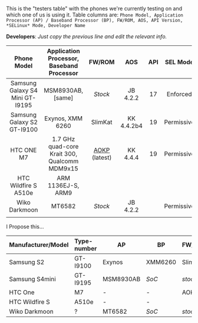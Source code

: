 This is the "testers table" with the phones we're currently testing on and which one of us is using it. Table columns are: `Phone Model, Application Processor (AP) / Baseband Processor (BP), FW/ROM, AOS, API Version, *SELinux* Mode, Developer Name`

**Developers**: *Just copy the previous line and edit the relevant info.*

|           Phone Model           |   Application Processor, Baseband Processor   |               FW/ROM              |     AOS    | API |  SEL Mode  | DEV |
|:-------------------------------:|:---------------------------------------------:|:---------------------------------:|:----------:|:---:|:----------:|:-------:|
| Samsung Galaxy S4 Mini GT-I9195 |               MSM8930AB, [same]               |              *Stock*              |  JB 4.2.2  |  17 |  Enforced  |  E:V:A  |
|    Samsung Galaxy S2 GT-I9100   |                Exynos, XMM 6260               |              SlimKat              | KK 4.4.2b4 |  19 | Permissive |  E:V:A  |
|            HTC ONE M7           | 1.7 GHz quad-core Krait 300, Qualcomm MDM9x15 | [AOKP](http://aokp.co/) (latest)  |  KK 4.4.4  |  19 | Permissive | SecUpwN |
|       HTC Wildfire S A510e      |               ARM 1136EJ-S, ARM9              |                                   |            |     |            |  He3556 |
|          Wiko Darkmoon          |                     MT6582                    |              *Stock*              |  JB 4.2.2  |     | Permissive | andr3jx |
|                                 |                                               |                                   |            |     |            |         |




I Propose this...

| Manufacturer/Model    | Type-number | AP  | BP  | FW/ROM | AOS | API | SELmode | Dev |
|:--------------------- |:----------- | --- | --- |:------ |:--- | --- |:------- |:--- |
Samsung S2 | GT-I9100 | Exynos | XMM6260 | SlimKat | KK4.4.2b4 | 19 | Permissive | E:V:A
Samsung S4mini | GT-I9195 | MSM8930AB | *SoC* | *stock* | JB4.2.2 | 17 | Enforcing | E:V:A
HTC One | M7 | - | - | AOKP | KK4.4.4 | 19 | Permissive | SecUpwN
HTC Wildfire S | A510e | - | - | | | | | He3556 |
Wiko Darkmoon | ? | MT6582 | *SoC* | *stock* | JB4.2.2 | | \<na\>| andr3jx |


